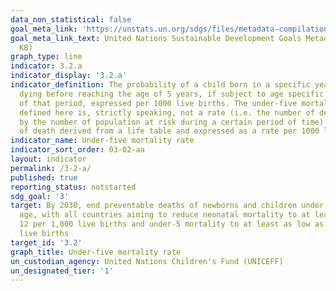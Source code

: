 ```yaml
---
data_non_statistical: false
goal_meta_link: 'https://unstats.un.org/sdgs/files/metadata-compilation/Metadata-Goal-3.pdf '
goal_meta_link_text: United Nations Sustainable Development Goals Metadata (PDF 225
  KB)
graph_type: line
indicator: 3.2.a
indicator_display: '3.2.a'
indicator_definition: The probability of a child born in a specific year or period
  dying before reaching the age of 5 years, if subject to age specific mortality rates
  of that period, expressed per 1000 live births. The under-five mortality rate as
  defined here is, strictly speaking, not a rate (i.e. the number of deaths divided
  by the number of population at risk during a certain period of time) but a probability
  of death derived from a life table and expressed as a rate per 1000 live births.
indicator_name: Under-five mortality rate
indicator_sort_order: 03-02-aa
layout: indicator
permalink: /3-2-a/
published: true
reporting_status: notstarted
sdg_goal: '3'
target: By 2030, end preventable deaths of newborns and children under 5 years of
  age, with all countries aiming to reduce neonatal mortality to at least as low as
  12 per 1,000 live births and under-5 mortality to at least as low as 25 per 1,000
  live births
target_id: '3.2'
graph_title: Under-five mortality rate
un_custodian_agency: United Nations Children's Fund (UNICEFF)
un_designated_tier: '1'
---
```

